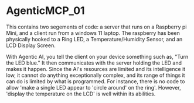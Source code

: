 # AgenticMCP_01
This contains two segements of code: a server that runs on a Raspberry pi Mini, and a client run from a windows 11 laptop. The raspberry has been physically hooked to a Ring LED, a Temperature/Humidity Sensor, and an LCD Display Screen.

With Agentic AI, you tell the client on your device something such as, "Turn the LED blue." It then communicates with the server holding the LED and makes it happen. Since the AI's resources are limited and its intelligence it low, it cannot do anything exceptionally complex, and its range of things it can do is limited by what is programmed. For instance, there is no code to allow 'make a single LED appear to 'circle around' on the ring'. However, 'display the temperature on the LCD' is well within its abilities.
